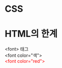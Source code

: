 # CSS

# HTML의 한계
\<font> 태그<br>
\<font color="색"><br>
<font color="red">\<font color="red"></font>
